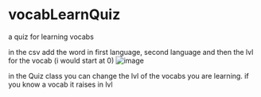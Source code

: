 # vocabLearnQuiz
a quiz for learning vocabs

in the csv add the word in first language, second language and then the lvl for the vocab (i would start at 0)
![image](https://user-images.githubusercontent.com/91465120/203760307-735d64d9-23ac-4f4d-be39-332248b54aa2.png)

in the Quiz class you can change the lvl of the vocabs you are learning. 
if you know a vocab it raises in lvl 

